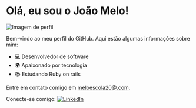 # Olá, eu sou o João Melo!

![Imagem de perfil](link-para-imagem-de-perfil.jpg)

Bem-vindo ao meu perfil do GitHub. Aqui estão algumas informações sobre mim:

- 💻 Desenvolvedor de software
- 🌍 Apaixonado por tecnologia
- 📚 Estudando Ruby on rails

Entre em contato comigo em [meloescola20@.com](mailto:seu-email@example.com).

Conecte-se comigo:
[![LinkedIn](https://img.shields.io/badge/LinkedIn-seu-usuario-blue)](https://www.linkedin.com/in/jo%C3%A3o-melo-37b9711b8/)


